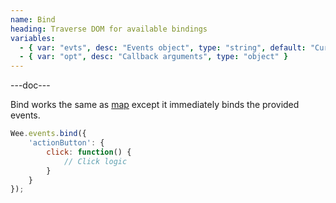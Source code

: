 ```yaml
---
name: Bind
heading: Traverse DOM for available bindings
variables:
  - { var: "evts", desc: "Events object", type: "string", default: "Currently mapped events" }
  - { var: "opt", desc: "Callback arguments", type: "object" }
---
```


---doc---

Bind works the same as [map](https://www.weepower.com/script/events#map) except it immediately binds the provided events.

```javascript
Wee.events.bind({
	'actionButton': {
		click: function() {
			// Click logic
		}
	}
});
```